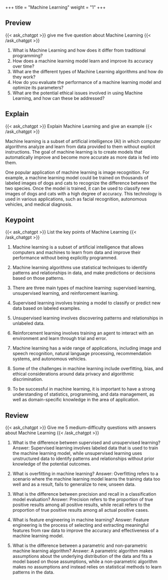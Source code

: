 +++
title = "Machine Learning"
weight = "1"
+++
## Preview
{{< ask_chatgpt >}}
give me five question about Machine Learning
{{< /ask_chatgpt >}}

1. What is Machine Learning and how does it differ from traditional programming?
2. How does a machine learning model learn and improve its accuracy over time?
3. What are the different types of Machine Learning algorithms and how do they work?
4. How do you evaluate the performance of a machine learning model and optimize its parameters?
5. What are the potential ethical issues involved in using Machine Learning, and how can these be addressed?   

## Explain
{{< ask_chatgpt >}}
Explain Machine Learning and give an example
{{< /ask_chatgpt >}}

Machine learning is a subset of artificial intelligence (AI) in which computer algorithms analyze and learn from data provided to them without explicit instructions. The goal of machine learning is to create models that automatically improve and become more accurate as more data is fed into them.

One popular application of machine learning is image recognition. For example, a machine learning model could be trained on thousands of labeled images of dogs and cats to recognize the difference between the two species. Once the model is trained, it can be used to classify new images of dogs and cats with a high degree of accuracy. This technology is used in various applications, such as facial recognition, autonomous vehicles, and medical diagnosis.   

## Keypoint
{{< ask_chatgpt >}}
List the key points of Machine Learning
{{< /ask_chatgpt >}}

1. Machine learning is a subset of artificial intelligence that allows computers and machines to learn from data and improve their performance without being explicitly programmed.

2. Machine learning algorithms use statistical techniques to identify patterns and relationships in data, and make predictions or decisions based on those patterns.

3. There are three main types of machine learning: supervised learning, unsupervised learning, and reinforcement learning.

4. Supervised learning involves training a model to classify or predict new data based on labeled examples.

5. Unsupervised learning involves discovering patterns and relationships in unlabeled data.

6. Reinforcement learning involves training an agent to interact with an environment and learn through trial and error.

7. Machine learning has a wide range of applications, including image and speech recognition, natural language processing, recommendation systems, and autonomous vehicles.

8. Some of the challenges in machine learning include overfitting, bias, and ethical considerations around data privacy and algorithmic discrimination.

9. To be successful in machine learning, it is important to have a strong understanding of statistics, programming, and data management, as well as domain-specific knowledge in the area of application.   

## Review
{{< ask_chatgpt >}}
Give me 5 medium-difficulty questions with answers about Machine Learning
{{< /ask_chatgpt >}}

1. What is the difference between supervised and unsupervised learning? 
Answer: Supervised learning involves labeled data that is used to train the machine learning model, while unsupervised learning uses unstructured data to identify patterns and relationships without prior knowledge of the potential outcomes.

2. What is overfitting in machine learning? 
Answer: Overfitting refers to a scenario where the machine learning model learns the training data too well and as a result, fails to generalize to new, unseen data.

3. What is the difference between precision and recall in a classification model evaluation? 
Answer: Precision refers to the proportion of true positive results among all positive results, while recall refers to the proportion of true positive results among all actual positive cases.

4. What is feature engineering in machine learning? 
Answer: Feature engineering is the process of selecting and extracting meaningful features from raw data to improve the accuracy and effectiveness of a machine learning model.

5. What is the difference between a parametric and non-parametric machine learning algorithm? 
Answer: A parametric algorithm makes assumptions about the underlying distribution of the data and fits a model based on those assumptions, while a non-parametric algorithm makes no assumptions and instead relies on statistical methods to learn patterns in the data.   

